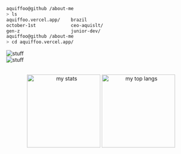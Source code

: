 ```bash
aquiffoo@github /about-me
> ls
aquiffoo.vercel.app/    brazil
october-1st             ceo-aquislt/
gen-z                   junior-dev/
aquiffoo@github /about-me
> cd aquiffoo.vercel.app/
```
![stuff](https://skillicons.dev/icons?i=js,py,html,css,ts,cs,discord,premiere,github,notion,vscode)
<br>
![stuff](https://skillicons.dev/icons?i=react,androidstudio,gmail,arduino,markdown,windows,sqlite,nodejs,git,bash,next)
<br> <br>

<p align="center">
  <img src="https://github-readme-stats.vercel.app/api?username=aquiffoo&theme=blue_navy&hide_border=true" alt="my stats" height="195px" />
  <img src="https://github-readme-stats.vercel.app/api/top-langs/?username=aquiffoo&theme=blue_navy&layout=compact&hide_border=true&langs_count=8" alt="my top langs" height="195px" />
</p>
